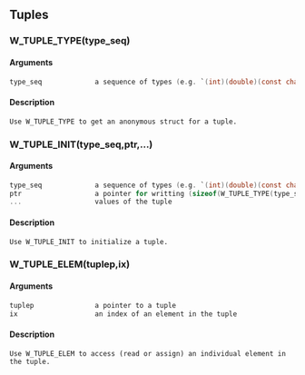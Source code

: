 ## Tuples
    
### W_TUPLE_TYPE(type_seq)
#### Arguments
```C
type_seq             a sequence of types (e.g. `(int)(double)(const char*)`
```
#### Description
    Use W_TUPLE_TYPE to get an anonymous struct for a tuple.
    
### W_TUPLE_INIT(type_seq,ptr,...)
#### Arguments
```C
type_seq             a sequence of types (e.g. `(int)(double)(const char*)`
ptr                  a pointer for writting (sizeof(W_TUPLE_TYPE(type_seq))
...                  values of the tuple
```
#### Description
    Use W_TUPLE_INIT to initialize a tuple.
    
### W_TUPLE_ELEM(tuplep,ix)
#### Arguments
```C
tuplep               a pointer to a tuple
ix                   an index of an element in the tuple
```
#### Description
    Use W_TUPLE_ELEM to access (read or assign) an individual element in the tuple.
